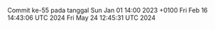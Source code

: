 Commit ke-55 pada tanggal Sun Jan 01 14:00 2023 +0100
Fri Feb 16 14:43:06 UTC 2024
Fri May 24 12:45:31 UTC 2024
